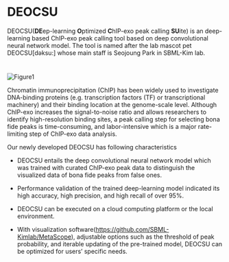 # DEOCSU
DEOCSU(**DE**ep-learning **O**ptimized **C**hIP-exo peak calling **SU**ite) is an deep-learning based ChIP-exo peak calling tool based on deep convolutional neural network model. The tool is named after the lab mascot pet DEOCSU[dəksu:] whose main staff is Seojoung Park in SBML-Kim lab.
#

![Figure1](https://user-images.githubusercontent.com/42198206/200239582-813f61a0-7c78-422d-aff1-5c42173199bb.png)

Chromatin immunoprecipitation (ChIP) has been widely used to investigate DNA-binding proteins (e.g. transcription factors (TF) or transcriptional machinery) and their binding location at the genome-scale level. Although ChIP-exo increases the signal-to-noise ratio and allows researchers to identify high-resolution binding sites, a peak calling step for selecting bona fide peaks is time-consuming, and labor-intensive which is a major rate-limiting step of ChIP-exo data analysis. 

Our newly developed DEOCSU has following characteristics

- DEOCSU entails the deep convolutional neural network model which was trained with curated ChIP-exo peak data to distinguish the visualized data of bona fide peaks from false ones. 

- Performance validation of the trained deep-learning model indicated its high accuracy, high precision, and high recall of over 95%. 

- DEOCSU can be executed on a cloud computing platform or the local environment. 

- With visualization software(https://github.com/SBML-Kimlab/MetaScope), adjustable options such as the threshold of peak probability, and iterable updating of the pre-trained model, DEOCSU can be optimized for users’ specific needs.



